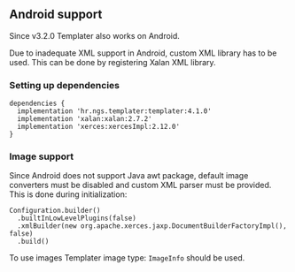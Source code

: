 ## Android support

Since v3.2.0 Templater also works on Android.

Due to inadequate XML support in Android, custom XML library has to be used.
This can be done by registering Xalan XML library.

### Setting up dependencies

    dependencies {
      implementation 'hr.ngs.templater:templater:4.1.0'
      implementation 'xalan:xalan:2.7.2'
      implementation 'xerces:xercesImpl:2.12.0'
    }

### Image support

Since Android does not support Java awt package, default image converters must be disabled and custom XML parser must be provided.
This is done during initialization:

    Configuration.builder()
      .builtInLowLevelPlugins(false)
      .xmlBuilder(new org.apache.xerces.jaxp.DocumentBuilderFactoryImpl(), false)
      .build()

To use images Templater image type: `ImageInfo` should be used.